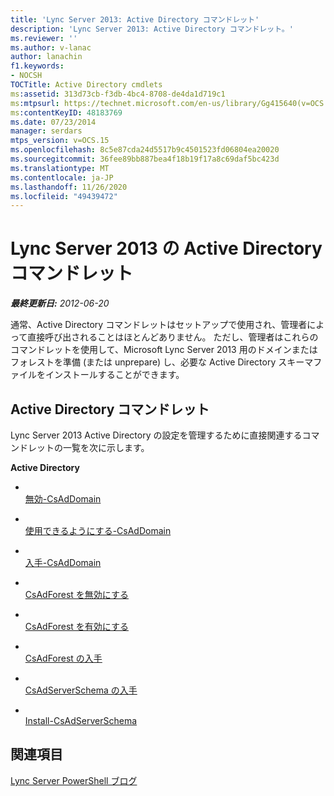```yaml
---
title: 'Lync Server 2013: Active Directory コマンドレット'
description: 'Lync Server 2013: Active Directory コマンドレット。'
ms.reviewer: ''
ms.author: v-lanac
author: lanachin
f1.keywords:
- NOCSH
TOCTitle: Active Directory cmdlets
ms:assetid: 313d73cb-f3db-4bc4-8708-de4da1d719c1
ms:mtpsurl: https://technet.microsoft.com/en-us/library/Gg415640(v=OCS.15)
ms:contentKeyID: 48183769
ms.date: 07/23/2014
manager: serdars
mtps_version: v=OCS.15
ms.openlocfilehash: 8c5e87cda24d5517b9c4501523fd06804ea20020
ms.sourcegitcommit: 36fee89bb887bea4f18b19f17a8c69daf5bc423d
ms.translationtype: MT
ms.contentlocale: ja-JP
ms.lasthandoff: 11/26/2020
ms.locfileid: "49439472"
---
```

# <a name="active-directory-cmdlets-in-lync-server-2013"></a>Lync Server 2013 の Active Directory コマンドレット

<div data-xmlns="http://www.w3.org/1999/xhtml">

<div class="topic" data-xmlns="http://www.w3.org/1999/xhtml" data-msxsl="urn:schemas-microsoft-com:xslt" data-cs="https://msdn.microsoft.com/">

<div data-asp="https://msdn2.microsoft.com/asp">



</div>

<div id="mainSection">

<div id="mainBody">

<span> </span>

_**最終更新日:** 2012-06-20_

通常、Active Directory コマンドレットはセットアップで使用され、管理者によって直接呼び出されることはほとんどありません。 ただし、管理者はこれらのコマンドレットを使用して、Microsoft Lync Server 2013 用のドメインまたはフォレストを準備 (または unprepare) し、必要な Active Directory スキーマファイルをインストールすることができます。

<div>

## <a name="active-directory-cmdlets"></a>Active Directory コマンドレット

Lync Server 2013 Active Directory の設定を管理するために直接関連するコマンドレットの一覧を次に示します。

**Active Directory**

  - <span></span>  
    [無効-CsAdDomain](https://technet.microsoft.com/library/Gg398785(v=OCS.15))

  - <span></span>  
    [使用できるようにする-CsAdDomain](https://technet.microsoft.com/library/Gg412764(v=OCS.15))

  - <span></span>  
    [入手-CsAdDomain](https://technet.microsoft.com/library/Gg398453(v=OCS.15))

<!-- end list -->

  - <span></span>  
    [CsAdForest を無効にする](https://technet.microsoft.com/library/Gg398122(v=OCS.15))

  - <span></span>  
    [CsAdForest を有効にする](https://technet.microsoft.com/library/Gg425713(v=OCS.15))

  - <span></span>  
    [CsAdForest の入手](https://technet.microsoft.com/library/Gg412995(v=OCS.15))

<!-- end list -->

  - <span></span>  
    [CsAdServerSchema の入手](https://technet.microsoft.com/library/Gg413070(v=OCS.15))

  - <span></span>  
    [Install-CsAdServerSchema](https://technet.microsoft.com/library/Gg398681(v=OCS.15))

</div>

<div>

## <a name="see-also"></a>関連項目


[Lync Server PowerShell ブログ](https://go.microsoft.com/fwlink/p/?linkid=203150)  
  

</div>

</div>

<span> </span>

</div>

</div>

</div>

